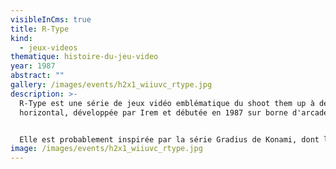 ```yaml
---
visibleInCms: true
title: R-Type
kind:
  - jeux-videos
thematique: histoire-du-jeu-video
year: 1987
abstract: ""
gallery: /images/events/h2x1_wiiuvc_rtype.jpg
description: >-
  R-Type est une série de jeux vidéo emblématique du shoot them up à défilement
  horizontal, développée par Irem et débutée en 1987 sur borne d'arcade.


  Elle est probablement inspirée par la série Gradius de Konami, dont le premier épisode est sorti deux ans auparavant.
image: /images/events/h2x1_wiiuvc_rtype.jpg
---
```

